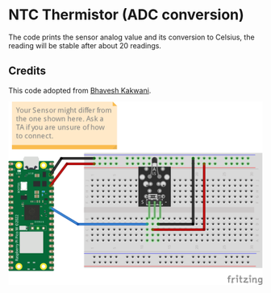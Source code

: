 # NTC Thermistor (ADC conversion)
The code prints the sensor analog value and its conversion to Celsius, the reading will be stable after about 20 readings.
 
## Credits
This code adopted from [Bhavesh Kakwani](https://bhave.sh/micropython-measure-temperature/).

![](connection/NTC_Thermistor_ADC_bb.png)